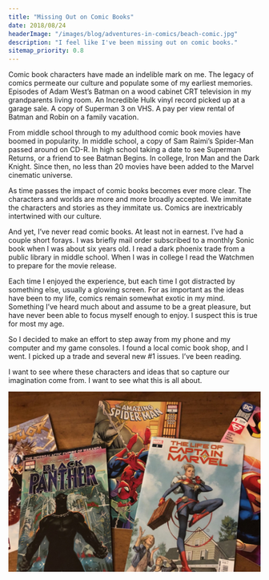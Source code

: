 ```yaml
--- 
title: "Missing Out on Comic Books"
date: 2018/08/24
headerImage: "/images/blog/adventures-in-comics/beach-comic.jpg"
description: "I feel like I've been missing out on comic books."
sitemap_priority: 0.8
---
```


Comic book characters have made an indelible mark on me. The legacy of comics permeate our culture and populate some of my earliest memories. Episodes of Adam West’s Batman on a wood cabinet CRT television in my grandparents living room. An Incredible Hulk vinyl record picked up at a garage sale. A copy of Superman 3 on VHS. A pay per view rental of Batman and Robin on a family vacation.

From middle school through to my adulthood comic book movies have boomed in popularity. In middle school, a copy of Sam Raimi’s Spider-Man passed around on CD-R. In high school taking a date to see Superman Returns, or a friend to see Batman Begins. In college, Iron Man and the Dark Knight. Since then, no less than 20 movies have been added to the Marvel cinematic universe.

As time passes the impact of comic books becomes ever more clear. The characters and worlds are more and more broadly accepted. We immitate the characters and stories as they immitate us. Comics are inextricably intertwined with our culture. 

And yet, I’ve never read comic books. At least not in earnest. I’ve had a couple short forays. I was briefly mail order subscribed to a monthly Sonic book when I was about six years old. I read a dark phoenix trade from a public library in middle school. When I was in college I read the Watchmen to prepare for the movie release.

Each time I enjoyed the experience, but each time I got distracted by something else, usually a glowing screen. For as important as the ideas have been to my life, comics remain somewhat exotic in my mind. Something I’ve heard much about and assume to be a great pleasure, but have never been able to focus myself enough to enjoy. I suspect this is true for most my age. 

So I decided to make an effort to step away from my phone and my computer and my game consoles. I found a local comic book shop, and I went. I picked up a trade and several new #1 issues. I’ve been reading.

I want to see where these characters and ideas that so capture our imagination come from. I want to see what this is all about.

<img src="../images/blog/adventures-in-comics/number-ones.jpg" alt="A stack of first issue comics." title="A stack of first issue comics." />
